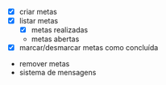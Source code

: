 - [x] criar metas 
- [x] listar metas
    - [x] metas realizadas
    - metas abertas
- [x] marcar/desmarcar metas como concluída
- remover metas
- sistema de mensagens
